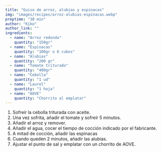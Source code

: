 ```yaml
---
title: "Guiso de arroz, alubias y espinacas"
img: "images/recipes/arroz-alubias-espinacas.webp"
preptime: "30 min"
author: "Kiko"
author_link: ""
ingredients:
  - name: "Arroz redondo"
    quantity: "150gr"
  - name: "Espinacas"
    quantity: "100gr o 6 cubos"
  - name: "Alubias"
    quantity: "200 gr"
  - name: "Tomate triturado"
    quantity: "400gr"
  - name: "Cebolla"
    quantity: "1 ud"
  - name: "Laurel"
    quantity: "1 hoja"
  - name: "AOVE"
    quantity: "Chorrito al emplatar"
---
```


1. Sofreír la cebolla triturada con aceite.
2. Una vez sofrita, añadir el tomate y sofreír 5 minutos.
3. Añadir el arroz y remover.
4. Añadir el agua, cocer el tiempo de cocción indicado por el fabricante.
5. A mitad de cocción, añadir las espinacas
6. Cuando queden 2 minutos, añadir las alubias.
7. Ajustar el punto de sal y emplatar con un chorrito de AOVE.
